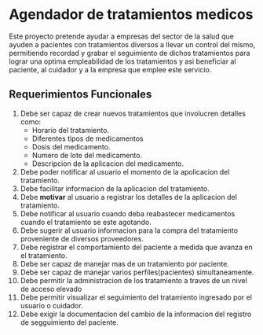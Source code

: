 # Agendador de tratamientos medicos

  Este proyecto pretende ayudar a empresas del sector de la salud que ayuden a pacientes con tratamientos diversos a llevar un control  del mismo, permitiendo recordad y grabar el seguimiento de dichos tratamientos para lograr una optima empleabilidad de los tratamientos y asi beneficiar al paciente, al cuidador y a la empresa que emplee este servicio.

  ## Requerimientos  Funcionales

  1. Debe ser capaz de crear nuevos tratamientos que involucren detalles como:
     - Horario del tratamiento.
     - Diferentes tipos de medicamentos
     - Dosis del medicamento.
     - Numero de lote del medicamento.
     - Descripcion de la aplicacion del medicamento.
  2. Debe poder notificar al usuario el momento de la apolicacion del tratamiento.
  3. Debe facilitar informacion de la aplicacion del tratamiento.
  4. Debe **motivar** al usuario a registrar los detalles de la aplicacion del tratamiento.
  5. Debe notificar al usuario cuando deba reabastecer medicamentos cuando el tratamiento se este agotando.
  6. Debe sugerir al usuario informacion para la compra del tratamiento proveniente de diversos proveedores.
  7. Debe registrar el comportamiento del paciente a medida que avanza en el tratamiento.
  8. Debe ser capaz de manejar mas de un tratamiento por paciente.
  9. Debe ser capaz de manejar varios perfiles(pacientes) simultaneamente.
  10. Debe permitir la administracion de los tratamiento a traves de un nivel de acceso elevado
  11. Debe permitir visualizar el seguimiento del tratamiento ingresado por el usuario o cuidador.
  12. Debe exigir la documentacion del cambio de la informacion del registro de segguimiento del paciente.
